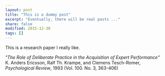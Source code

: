 ```yaml
---
layout: post
title: "This is a dummy post"
excerpt: "Eventually, there will be real posts ..."
share: false
modified: 2015-12-30
tags: []
---
```


This is a research paper I really like. 

_"The Role of Deliberate Practice in the Acquisition of Expert Performance"_ K. Anders Ericsson, Ralf Th. Krampe, and Clemens Tesch-Romer, _Psychological Review_, 1993 (Vol. 100. No. 3, 363-406)
